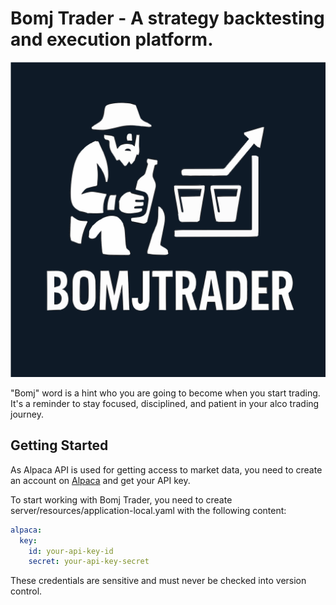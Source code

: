 # Bomj Trader - A strategy backtesting and execution platform.

![Bomj Trader](.idea/icon.svg)

"Bomj" word is a hint who you are going to become when you start trading. It's a reminder to stay focused, disciplined,
and patient in your alco trading journey.

## Getting Started

As Alpaca API is used for getting access to market data, you need to create an account on [Alpaca](https://alpaca.markets/)
and get your API key.

To start working with Bomj Trader, you need to create server/resources/application-local.yaml with the following
content:

```yaml
alpaca:
  key:
    id: your-api-key-id
    secret: your-api-key-secret
```

These credentials are sensitive and must never be checked into version control.
